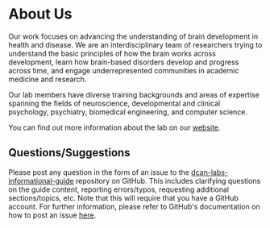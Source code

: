 # About Us

Our work focuses on advancing the understanding of brain development in health and disease. We are an interdisciplinary team of researchers trying to understand the basic principles of how the brain works across development, learn how brain-based disorders develop and progress across time, and engage underrepresented communities in academic medicine and research.

Our lab members have diverse training backgrounds and areas of expertise spanning the fields of neuroscience, developmental and clinical psychology, psychiatry, biomedical engineering, and computer science.

You can find out more information about the lab on our [website](https://innovation.umn.edu/developmental-cognition-and-neuroimaging-lab/).


## Questions/Suggestions

Please post any question in the form of an issue to the [dcan-labs-informational-guide](https://github.com/DCAN-Labs/dcan-labs-informational-guide/issues) repository on GitHub. This includes clarifying questions on the guide content, reporting errors/typos, requesting additional sections/topics, etc. Note that this will require that you have a GitHub account. For further information, please refer to GitHub's documentation on how to post an issue [here](https://docs.github.com/en/issues/tracking-your-work-with-issues/creating-an-issue).
